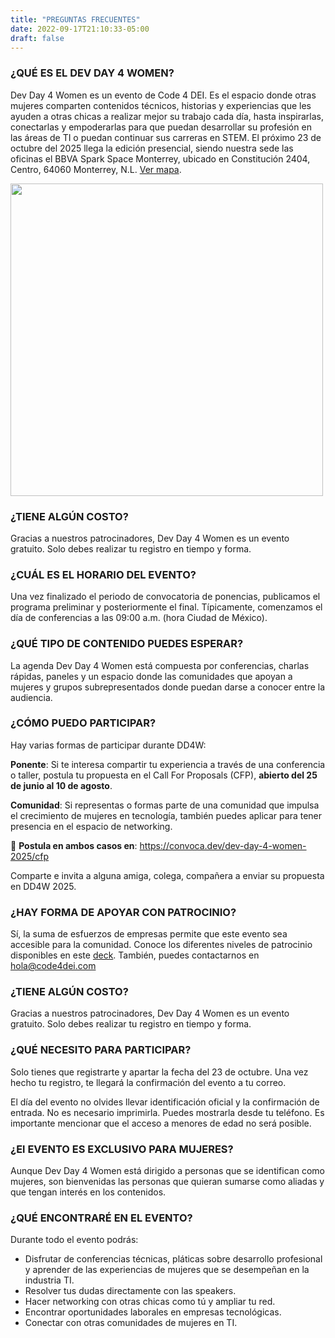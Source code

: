 ```yaml
---
title: "PREGUNTAS FRECUENTES"
date: 2022-09-17T21:10:33-05:00
draft: false
---
```


### ¿QUÉ ES EL DEV DAY 4 WOMEN?

Dev Day 4 Women es un evento de Code 4 DEI. Es el espacio donde otras mujeres comparten contenidos técnicos, historias y experiencias que les ayuden a otras chicas a realizar mejor su trabajo cada día, hasta inspirarlas, conectarlas y empoderarlas para que puedan desarrollar su profesión en las áreas de TI o puedan continuar sus carreras en STEM. El próximo 23 de octubre del 2025 llega la edición presencial, siendo nuestra sede las oficinas el BBVA Spark Space Monterrey, ubicado en Constitución 2404, Centro, 64060 Monterrey, N.L. [Ver mapa](https://maps.app.goo.gl/WjVNohx4TiRkn12G8).

<a href="https://maps.app.goo.gl/WjVNohx4TiRkn12G8" target="_blank">
<img src="/images/blog/BBVAMTY.png" width="500" class="img-fluid mx-auto d-block">
</a>

<br>

### ¿TIENE ALGÚN COSTO?

Gracias a nuestros patrocinadores, Dev Day 4 Women es un evento gratuito. Solo debes realizar tu registro en tiempo y forma.

### ¿CUÁL ES EL HORARIO DEL EVENTO?

Una vez finalizado el periodo de convocatoria de ponencias, publicamos el programa preliminar y posteriormente el final. Típicamente, comenzamos el día de conferencias a las 09:00 a.m. (hora Ciudad de México).

### ¿QUÉ TIPO DE CONTENIDO PUEDES ESPERAR?

La agenda Dev Day 4 Women está compuesta por conferencias, charlas rápidas, paneles y un espacio donde las comunidades que apoyan a mujeres y grupos subrepresentados donde puedan darse a conocer entre la audiencia.

### ¿CÓMO PUEDO PARTICIPAR?

Hay varias formas de participar durante DD4W:

**Ponente**: Si te interesa compartir tu experiencia a través de una conferencia o taller, postula tu propuesta en el Call For Proposals (CFP), **abierto del 25 de junio al 10 de agosto**. 

**Comunidad**: Si representas o formas parte de una comunidad que impulsa el crecimiento de mujeres en tecnología, también puedes aplicar para tener presencia en el espacio de networking.

📌 **Postula en ambos casos en**: https://convoca.dev/dev-day-4-women-2025/cfp

Comparte e invita a alguna amiga, colega, compañera a enviar su propuesta en DD4W 2025.

### ¿HAY FORMA DE APOYAR CON PATROCINIO?

Sí, la suma de esfuerzos de empresas permite que este evento sea accesible para la comunidad. Conoce los diferentes niveles de patrocinio disponibles en este [deck](files/DevDay4Women-Monterrey_Prospectus-2025_v1.1.pdf). También, puedes contactarnos en hola@code4dei.com

### ¿TIENE ALGÚN COSTO?

Gracias a nuestros patrocinadores, Dev Day 4 Women es un evento gratuito. Solo debes realizar tu registro en tiempo y forma.

### ¿QUÉ NECESITO PARA PARTICIPAR?

Solo tienes que registrarte y apartar la fecha del 23 de octubre. Una vez hecho tu registro, te llegará la confirmación del evento a tu correo.

El día del evento no olvides llevar identificación oficial y la confirmación de entrada. No es necesario imprimirla. Puedes mostrarla desde tu teléfono. Es importante mencionar que el acceso a menores de edad no será posible.

### ¿El EVENTO ES EXCLUSIVO PARA MUJERES?

Aunque Dev Day 4 Women está dirigido a personas que se identifican como mujeres, son bienvenidas las personas que quieran sumarse como aliadas y que tengan interés en los contenidos.

### ¿QUÉ ENCONTRARÉ EN EL EVENTO?

Durante todo el evento podrás:

* Disfrutar de conferencias técnicas, pláticas sobre desarrollo profesional y aprender de las experiencias de mujeres que se desempeñan en la industria TI.
* Resolver tus dudas directamente con las speakers.
* Hacer networking con otras chicas como tú y ampliar tu red.
* Encontrar oportunidades laborales en empresas tecnológicas.
* Conectar con otras comunidades de mujeres en TI.
